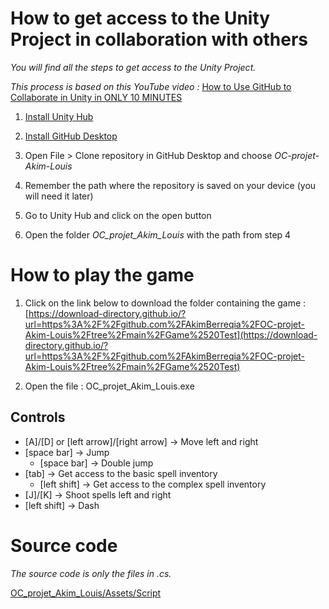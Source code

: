 # How to get access to the Unity Project in collaboration with others

*You will find all the steps to get access to the Unity Project.*

*This process is based on this YouTube video :*
[How to Use GitHub to Collaborate in Unity in ONLY 10 MINUTES](https://youtu.be/pNUdu-6ZNBg?si=P6tqzzrNXuBeloXM)

1. [Install Unity Hub](https://unity.com/download)

2. [Install GitHub Desktop](https://desktop.github.com/)

3. Open File > Clone repository in GitHub Desktop and choose *OC-projet-Akim-Louis*

4. Remember the path where the repository is saved on your device (you will need it later)

5. Go to Unity Hub and click on the open button

6. Open the folder *OC_projet_Akim_Louis* with the path from step 4


# How to play the game

1. Click on the link below to download the folder containing the game : [https://download-directory.github.io/?url=https%3A%2F%2Fgithub.com%2FAkimBerreqia%2FOC-projet-Akim-Louis%2Ftree%2Fmain%2FGame%2520Test](https://download-directory.github.io/?url=https%3A%2F%2Fgithub.com%2FAkimBerreqia%2FOC-projet-Akim-Louis%2Ftree%2Fmain%2FGame%2520Test)

2. Open the file : OC_projet_Akim_Louis.exe


## Controls

- [A]/[D] or [left arrow]/[right arrow] -> Move left and right
- [space bar] -> Jump
  - [space bar] -> Double jump
- [tab] -> Get access to the basic spell inventory
  - [left shift] -> Get access to the complex spell inventory
- [J]/[K] -> Shoot spells left and right
- [left shift] -> Dash



# Source code

*The source code is only the files in .cs.*

[OC_projet_Akim_Louis/Assets/Script](OC_projet_Akim_Louis/Assets/Script)
